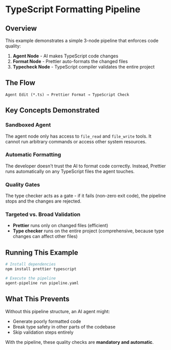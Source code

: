 # TypeScript Formatting Pipeline

## Overview

This example demonstrates a simple 3-node pipeline that enforces code quality:

1. **Agent Node** - AI makes TypeScript code changes
2. **Format Node** - Prettier auto-formats the changed files
3. **Typecheck Node** - TypeScript compiler validates the entire project

## The Flow

```
Agent Edit (*.ts) → Prettier Format → TypeScript Check
```

## Key Concepts Demonstrated

### Sandboxed Agent
The agent node only has access to `file_read` and `file_write` tools. It cannot run arbitrary commands or access other system resources.

### Automatic Formatting
The developer doesn't trust the AI to format code correctly. Instead, Prettier runs automatically on any TypeScript files the agent touches.

### Quality Gates
The type checker acts as a gate - if it fails (non-zero exit code), the pipeline stops and the changes are rejected.

### Targeted vs. Broad Validation
- **Prettier** runs only on changed files (efficient)
- **Type checker** runs on the entire project (comprehensive, because type changes can affect other files)

## Running This Example

```bash
# Install dependencies
npm install prettier typescript

# Execute the pipeline
agent-pipeline run pipeline.yaml
```

## What This Prevents

Without this pipeline structure, an AI agent might:
- Generate poorly formatted code
- Break type safety in other parts of the codebase
- Skip validation steps entirely

With the pipeline, these quality checks are **mandatory and automatic**.
